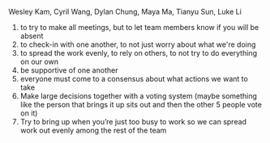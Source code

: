 Wesley Kam, Cyril Wang, Dylan Chung, Maya Ma, Tianyu Sun, Luke Li 

1. to try to make all meetings, but to let team members know if you will be absent
2. to check-in with one another, to not just worry about what we're doing
3. to spread the work evenly, to rely on others, to not try to do everything on our own
4. be supportive of one another
5. everyone must come to a consensus about what actions we want to take
6. Make large decisions together with a voting system (maybe something like the person that brings it up sits out and then the other 5 people vote on it)
7. Try to bring up when you’re just too busy to work so we can spread work out evenly among the rest of the team
